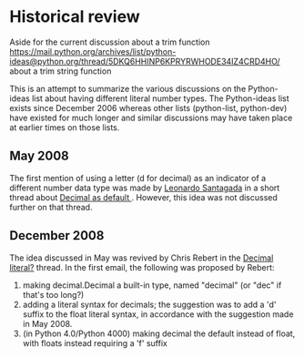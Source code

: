 # Historical review

Aside for the current discussion about a trim function https://mail.python.org/archives/list/python-ideas@python.org/thread/5DKQ6HHINP6KPRYRWHODE34IZ4CRD4HO/ about a trim string function

This is an attempt to summarize the various discussions on the Python-ideas list about having different literal number types.  The Python-ideas list exists since December 2006 whereas other lists (python-list, python-dev) have existed for much longer and similar discussions may have taken place at earlier times on those lists.

## May 2008

The first mention of using a letter (d for decimal) as an indicator of a different number data type was made by [Leonardo Santagada](https://mail.python.org/archives/list/python-ideas@python.org/message/GRILJYKAUWUHXFVX72BTE3VUZMJUKGFG/) in a short thread about [Decimal as default ](https://mail.python.org/archives/list/python-ideas@python.org/thread/BR54HSJDQZ5B2ULUIHKAIVCUMX3WS6FR/). However, this idea was not discussed further on that thread.

## December 2008

The idea discussed in May was revived by Chris Rebert in the [Decimal literal?](https://mail.python.org/archives/list/python-ideas@python.org/thread/YVWZDMIQEAQVCE7RYIVKGR3KE6EPYPNR/) thread. In the first email, the following was proposed by Rebert:

1. making decimal.Decimal a built-in type, named "decimal" (or "dec" if that's too long?)
2. adding a literal syntax for decimals; the suggestion was to add a 'd' suffix to the float literal syntax, in accordance with the suggestion made in May 2008.
3. (in Python 4.0/Python 4000) making decimal the default instead of float, with floats instead requiring a 'f' suffix



